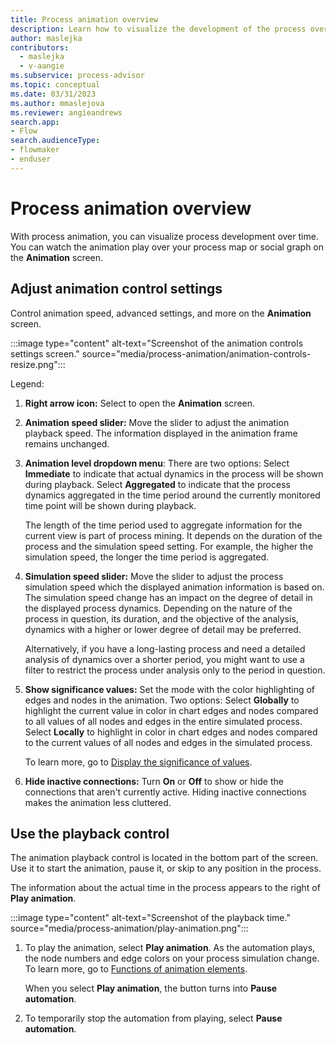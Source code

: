```yaml
---
title: Process animation overview
description: Learn how to visualize the development of the process over time.
author: maslejka
contributors:
  - maslejka
  - v-aangie
ms.subservice: process-advisor
ms.topic: conceptual
ms.date: 03/31/2023
ms.author: mmaslejova
ms.reviewer: angieandrews
search.app:
- Flow
search.audienceType:
- flowmaker
- enduser
---
```


# Process animation overview

With process animation, you can visualize process development over time. You can watch the animation play over your process map or social graph on the **Animation** screen.

<!--remove
:::image type="content" alt-text="Screenshot of Animation setting button." source="media/image001-v53-1.png"::: -->

## Adjust animation control settings

Control animation speed, advanced settings, and more on the **Animation** screen.

:::image type="content" alt-text="Screenshot of the animation controls settings screen." source="media/process-animation/animation-controls-resize.png":::

Legend:

1. **Right arrow icon:** Select to open the **Animation** screen.

1. **Animation speed slider:** Move the slider to adjust the animation playback speed. The information displayed in the animation frame remains unchanged.

1. **Animation level dropdown menu**: There are two options: Select **Immediate** to indicate that actual dynamics in the process will be shown during playback. Select **Aggregated** to indicate that the process dynamics aggregated in the time period around the currently monitored time point will be shown during playback.

    The length of the time period used to aggregate information for the current view is part of process mining. It depends on the duration of the process and the simulation speed setting. For example, the higher the simulation speed, the longer the time period is aggregated.

1. **Simulation speed slider:** Move the slider to adjust the process simulation speed which the displayed animation information is based on. The simulation speed change has an impact on the degree of detail in the displayed process dynamics. Depending on the nature of the process in question, its duration, and the objective of the analysis, dynamics with a higher or lower degree of detail may be preferred.

    Alternatively, if you have a long-lasting process and need a detailed analysis of dynamics over a shorter period, you might want to use a filter to restrict the process under analysis only to the period in question.

1. **Show significance values:** Set the mode with the color highlighting of edges and nodes in the animation. Two options: Select **Globally** to highlight the current value in color in chart edges and nodes compared to all values of all nodes and edges in the entire simulated process. Select **Locally** to highlight in color in chart edges and nodes compared to the current values of all nodes and edges in the simulated process.

    To learn more, go to [Display the significance of values](animation-elements.md#display-the-significance-of-values).

1. **Hide inactive connections:** Turn **On** or **Off** to show or hide the connections that aren't currently active. Hiding inactive connections makes the animation less cluttered.

## Use the playback control

The animation playback control is located in the bottom part of the screen. Use it to start the animation, pause it, or skip to any position in the process.

The information about the actual time in the process appears to the right of **Play animation**. 

:::image type="content" alt-text="Screenshot of the playback time." source="media/process-animation/play-animation.png":::

1. To play the animation, select **Play animation**. As the automation plays, the node numbers and edge colors on your process simulation change. To learn more, go to [Functions of animation elements](animation-elements.md).

    When you select **Play animation**, the button turns into **Pause automation**.

1. To temporarily stop the automation from playing, select **Pause automation**.

<!-- remove instant animation level
:::image type="content" alt-text="Screenshot of an instant animation level." source="media/image003-7.png"::: -->




